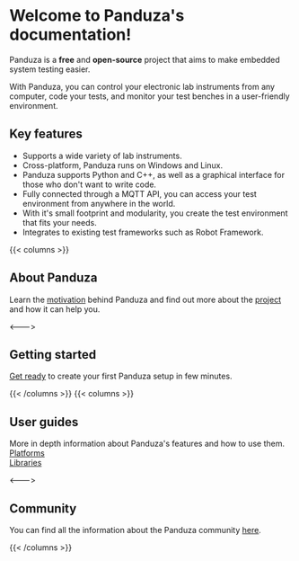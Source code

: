 # Welcome to Panduza's documentation!



Panduza is a **free** and **open-source** project that aims to make embedded system testing easier.

With Panduza, you can control your electronic lab instruments from any computer, code your tests, and monitor your test benches in a user-friendly environment.

## Key features
- Supports a wide variety of lab instruments.
- Cross-platform, Panduza runs on Windows and Linux.
- Panduza supports Python and C++, as well as a graphical interface for those who don't want to write code.
- Fully connected through a MQTT API, you can access your test environment from anywhere in the world.
- With it's small footprint and modularity, you create the test environment that fits your needs.
- Integrates to existing test frameworks such as Robot Framework.

{{< columns >}}

## About Panduza
Learn the [motivation](/docs/introduction/motivation) behind Panduza and find out more about the [project](/docs/introduction/project_overview) and how it can help you.

<--->

## Getting started
[Get ready](/docs/getting_started) to create your first Panduza setup in few minutes.

{{< /columns >}}
{{< columns >}}

## User guides
More in depth information about Panduza's features and how to use them.\
[Platforms](/docs/platform)\
[Libraries](/docs/libs/cpp)

<--->

## Community
You can find all the information about the Panduza community [here](/docs/community).

{{< /columns >}}